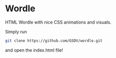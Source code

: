 # Wordle
HTML Wordle with nice CSS animations and visuals.

Simply run
 ```bash
 git clone https://github.com/GSDV/wordle.git
 ```
and open the index.html file!
